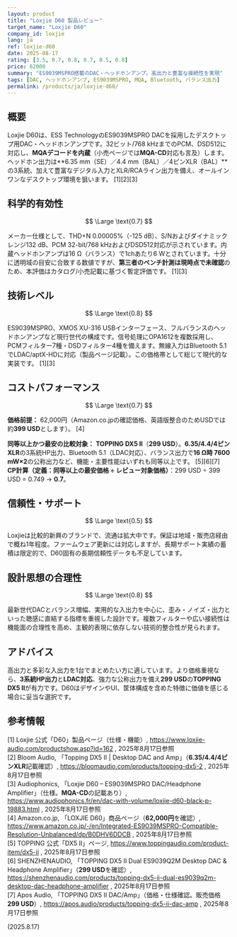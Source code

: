 ```yaml
---
layout: product
title: "Loxjie D60 製品レビュー"
target_name: "Loxjie D60"
company_id: loxjie
lang: ja
ref: loxjie-d60
date: 2025-08-17
rating: [3.5, 0.7, 0.8, 0.7, 0.5, 0.8]
price: 62000
summary: "ES9039MSPRO搭載のDAC・ヘッドホンアンプ。高出力と豊富な接続性を実現"
tags: [DAC, ヘッドホンアンプ, ES9039MSPRO, MQA, Bluetooth, バランス出力]
permalink: /products/ja/loxjie-d60/
---
```


## 概要

Loxjie D60は、ESS TechnologyのES9039MSPRO DACを採用したデスクトップ用DAC・ヘッドホンアンプです。32ビット/768 kHzまでのPCM、DSD512に対応し、**MQAデコードを内蔵**（小売ページでは**MQA-CD**対応も言及）します。ヘッドホン出力は**6.35 mm（SE）／4.4 mm（BAL）／4ピンXLR（BAL）**の3系統、加えて豊富なデジタル入力とXLR/RCAライン出力を備え、オールインワンなデスクトップ環境を狙います。 [1][2][3]

## 科学的有効性

$$ \Large \text{0.7} $$

メーカー仕様として、THD+N 0.00005%（-125 dB）、S/Nおよびダイナミックレンジ132 dB、PCM 32-bit/768 kHzおよびDSD512対応が示されています。内蔵ヘッドホンアンプは16 Ω（バランス）で1chあたり6 Wとされています。十分に透明域の目安に合致する数値ですが、**第三者のベンチ計測は現時点で未確認**のため、本評価はカタログ/小売記載に基づく暫定評価です。 [1][3]

## 技術レベル

$$ \Large \text{0.8} $$

ES9039MSPRO、XMOS XU-316 USBインターフェース、フルバランスのヘッドホンアンプなど現行世代の構成です。信号処理にOPA1612を複数採用し、PCMフィルター7種・DSDフィルター4種を備えます。無線入力はBluetooth 5.1でLDAC/aptX-HDに対応（製品ページ記載）。この価格帯として総じて現代的な実装です。 [1][3]

## コストパフォーマンス

$$ \Large \text{0.7} $$

**価格前提：** 62,000円（Amazon.co.jpの確認価格、英語版整合のためUSDでは約**399 USD**とします）。 [4]

**同等以上かつ最安の比較対象：** **TOPPING DX5 II**（**299 USD**）。**6.35/4.4/4ピンXLR**の3系統HP出力、Bluetooth 5.1（LDAC対応）、バランス出力で**16 Ω時 7600 mW×2**の公称出力など、機能・主要性能はいずれも同等以上です。 [5][6][7]  
**CP計算（定義：同等以上の最安価格 ÷ レビュー対象価格）**：299 USD ÷ 399 USD = 0.749 → **0.7**。

## 信頼性・サポート

$$ \Large \text{0.5} $$

Loxjieは比較的新興のブランドで、流通は拡大中です。保証は地域・販売店経由で概ね1年程度。ファームウェア更新には対応しますが、長期サポート実績の蓄積は限定的で、D60固有の長期信頼性データも不足しています。

## 設計思想の合理性

$$ \Large \text{0.8} $$

最新世代DACとバランス増幅、実用的な入出力を中心に、歪み・ノイズ・出力といった聴感に直結する指標を重視した設計です。複数フィルターや広い接続性は機能面の合理性を高め、主観的表現に依存しない技術的整合性が見られます。

## アドバイス

高出力と多彩な入出力を1台でまとめたい方に適しています。より価格重視なら、**3系統HP出力**と**LDAC対応**、強力な公称出力を備え**299 USD**の**TOPPING DX5 II**が有力です。D60はデザインやUI、筐体構成を含めた特徴に価値を感じる場合に妥当な選択です。

## 参考情報

[1] Loxjie 公式「D60」製品ページ（仕様・機能）, https://www.loxjie-audio.com/productshow.asp?id=162 , 2025年8月17日参照  
[2] Bloom Audio, 「Topping DX5 II | Desktop DAC and Amp」（**6.35/4.4/4ピンXLR**記載確認）, https://bloomaudio.com/products/topping-dx5-2 , 2025年8月17日参照  
[3] Audiophonics, 「Loxjie D60 – ES9039MSPRO DAC/Headphone Amplifier」（仕様。**MQA-CD**の記載あり）, https://www.audiophonics.fr/en/dac-with-volume/loxjie-d60-black-p-19883.html , 2025年8月17日参照  
[4] Amazon.co.jp, 「LOXJIE D60」商品ページ（**62,000円**を確認）, https://www.amazon.co.jp/-/en/Integrated-ES9039MSPRO-Compatible-Resolution-Unbalanced/dp/B0DHV6DDCB , 2025年8月17日参照  
[5] TOPPING 公式「DX5 II」ページ, https://www.toppingaudio.com/product-item/dx5-ii , 2025年8月17日参照  
[6] SHENZHENAUDIO, 「TOPPING DX5 II Dual ES9039Q2M Desktop DAC & Headphone Amplifier」（**299 USD**を確認）, https://shenzhenaudio.com/products/topping-dx5-ii-dual-es9039q2m-desktop-dac-headphone-amplifier , 2025年8月17日参照  
[7] Apos Audio, 「TOPPING DX5 II DAC/Amp」（価格・仕様確認。販売価格**299 USD**）, https://apos.audio/products/topping-dx5-ii-dac-amp , 2025年8月17日参照

(2025.8.17)

